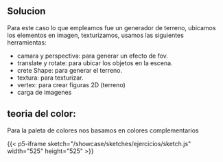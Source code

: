 
## Solucion

Para este caso lo que empleamos fue un generador de terreno, ubicamos los elementos en imagen, texturizamos, usamos las siguientes herramientas:

* camara y perspectiva: para generar un efecto de fov.
* translate y rotate: para ubicar los objetos en la escena.
* crete Shape: para generar el terreno.
* textura: para texturizar.
* vertex: para crear figuras 2D (terreno)
* carga de imagenes

## teoria del color: 

Para la paleta de colores nos basamos en colores complementarios


{{< p5-iframe sketch="/showcase/sketches/ejercicios/sketch.js" width="525" height="525" >}}
